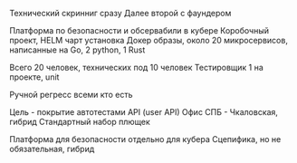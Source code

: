 Технический скринниг сразу
Далее второй с фаундером

Платформа по безопасности и обсервабили в кубере
Коробочный проект, HELM чарт установка
Докер образы, около 20 микросервисов, написанные на Go, 2 python, 1 Rust

Всего 20 человек, технических под 10 человек
Тестировщик 1 на проекте, unit 

Ручной регресс всеми кто есть

Цель - покрытие автотестами API (user API)
Офис СПБ - Чкаловская, гибрид
Стандартный набор плющек

Платформа для безопасности отдельно для кубера
Сцепифика, но не обязательная, гибрид